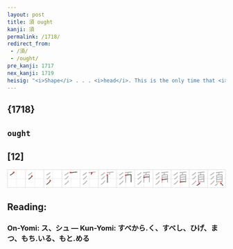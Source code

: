 ```yaml
---
layout: post
title: 須 ought
kanji: 須
permalink: /1718/
redirect_from:
 - /須/
 - /ought/
pre_kanji: 1717
nex_kanji: 1719
heisig: "<i>Shape</i> . . . <i>head</i>. This is the only time that <i>shape</i> is placed to the left of its relative element, the <i>head</i>."
---
```


## {1718}

## `ought`

## [12]

<div class="stroke"><img src="../images/E9A088.png" /></div>

## Reading:

### On-Yomi: ス、シュ &mdash; Kun-Yomi: すべから.く、すべし、ひげ、まつ、もち.いる、もと.める
